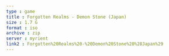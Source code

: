 ```yaml
---
type : game
title : Forgotten Realms - Demon Stone (Japan)
size : 1.7 G
format : iso
archive : zip
server : myrient
link2 : Forgotten%20Realms%20-%20Demon%20Stone%20%28Japan%29
---
```

